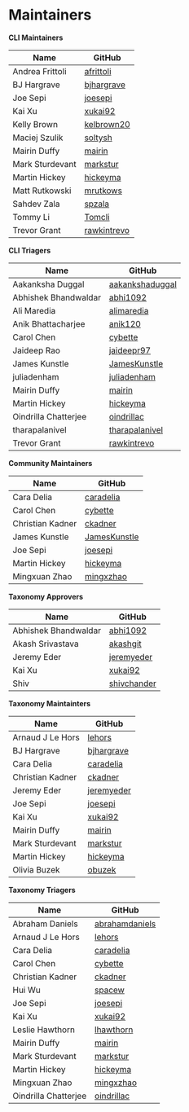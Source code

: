 Maintainers
===========

**CLI Maintainers**

| Name                    | GitHub
|-------------------------|--------
| Andrea Frittoli         | [afrittoli][afrittoli]
| BJ Hargrave             | [bjhargrave][bjhargrave]
| Joe Sepi                | [joesepi][joesepi]
| Kai Xu                  | [xukai92][xukai92]
| Kelly Brown             | [kelbrown20][kelbrown20]
| Maciej Szulik           | [soltysh][soltysh]
| Mairin Duffy            | [mairin][mairin]
| Mark Sturdevant         | [markstur][markstur]
| Martin Hickey           | [hickeyma][hickeyma]
| Matt Rutkowski          | [mrutkows][mrutkows]
| Sahdev Zala             | [spzala][spzala]
| Tommy Li                | [Tomcli][Tomcli]
| Trevor Grant            | [rawkintrevo][rawkintrevo]

**CLI Triagers**

| Name                    | GitHub
|-------------------------|--------
| Aakanksha Duggal        | [aakankshaduggal][aakankshaduggal]
| Abhishek Bhandwaldar    | [abhi1092][abhi1092]
| Ali Maredia             | [alimaredia][alimaredia]
| Anik Bhattacharjee      | [anik120][anik120]
| Carol Chen              | [cybette][cybette]
| Jaideep Rao             | [jaideepr97][jaideepr97]
| James Kunstle           | [JamesKunstle][JamesKunstle]
| juliadenham             | [juliadenham][juliadenham]
| Mairin Duffy            | [mairin][mairin]
| Martin Hickey           | [hickeyma][hickeyma]
| Oindrilla Chatterjee    | [oindrillac][oindrillac]
| tharapalanivel          | [tharapalanivel][tharapalanivel]
| Trevor Grant            | [rawkintrevo][rawkintrevo]

**Community Maintainers**

| Name                    | GitHub
|-------------------------|--------
| Cara Delia              | [caradelia][caradelia]
| Carol Chen              | [cybette][cybette]
| Christian Kadner        | [ckadner][ckadner]
| James Kunstle           | [JamesKunstle][JamesKunstle]
| Joe Sepi                | [joesepi][joesepi]
| Martin Hickey           | [hickeyma][hickeyma]
| Mingxuan Zhao           | [mingxzhao][mingxzhao]

**Taxonomy Approvers**

| Name                    | GitHub
|-------------------------|--------
| Abhishek Bhandwaldar    | [abhi1092][abhi1092]
| Akash Srivastava        | [akashgit][akashgit]
| Jeremy Eder             | [jeremyeder][jeremyeder]
| Kai Xu                  | [xukai92][xukai92]
| Shiv                    | [shivchander][shivchander]

**Taxonomy Maintainters**

| Name                    | GitHub
|-------------------------|--------
| Arnaud J Le Hors        | [lehors][lehors]
| BJ Hargrave             | [bjhargrave][bjhargrave]
| Cara Delia              | [caradelia][caradelia]
| Christian Kadner        | [ckadner][ckadner]
| Jeremy Eder             | [jeremyeder][jeremyeder]
| Joe Sepi                | [joesepi][joesepi]
| Kai Xu                  | [xukai92][xukai92]
| Mairin Duffy            | [mairin][mairin]
| Mark Sturdevant         | [markstur][markstur]
| Martin Hickey           | [hickeyma][hickeyma]
| Olivia Buzek            | [obuzek][obuzek]

**Taxonomy Triagers**

| Name                    | GitHub
|-------------------------|--------
| Abraham Daniels         | [abrahamdaniels][abrahamdaniels]
| Arnaud J Le Hors        | [lehors][lehors]
| Cara Delia              | [caradelia][caradelia]
| Carol Chen              | [cybette][cybette]
| Christian Kadner        | [ckadner][ckadner]
| Hui Wu                  | [spacew][spacew]
| Joe Sepi                | [joesepi][joesepi]
| Kai Xu                  | [xukai92][xukai92]
| Leslie Hawthorn         | [lhawthorn][lhawthorn]
| Mairin Duffy            | [mairin][mairin]
| Mark Sturdevant         | [markstur][markstur]
| Martin Hickey           | [hickeyma][hickeyma]
| Mingxuan Zhao           | [mingxzhao][mingxzhao]
| Oindrilla Chatterjee    | [oindrillac][oindrillac]

[abrahamdaniels]: https://github.com/abrahamdaniels
[lehors]: https://github.com/lehors
[caradelia]: https://github.com/caradelia
[cybette]: https://github.com/cybette
[ckadner]: https://github.com/ckadner
[spacew]: https://github.com/spacew
[joesepi]: https://github.com/joesepi
[lhawthorn]: https://github.com/lhawthorn
[mairin]: https://github.com/mairin
[xukai92]: https://github.com/xukai92
[markstur]: https://github.com/markstur
[hickeyma]: https://github.com/hickeyma
[oindrillac]: https://github.com/oindrillac
[obuzek]: https://github.com/obuzek
[mingxzhao]: https://github.com/mingxzhao
[jeremyeder]: https://github.com/jeremyeder
[bjhargrave]: https://github.com/bjhargrave
[shivchander]: https://github.com/shivchander
[matthicksj]: https://github.com/matthicksj
[luke-inglis]: https://github.com/luke-inglis
[jjasghar]: https://github.com/jjasghar
[darrellreimer]: https://github.com/darrellreimer
[aldopareja]: https://github.com/aldopareja
[akashgit]: https://github.com/akashgit
[JamesKunstle]: https://github.com/JamesKunstle
[rawkintrevo]: https://github.com/rawkintrevo
[tharapalanivel]: https://github.com/tharapalanivel
[juliadenham]: https://github.com/juliadenham
[jaideepr97]: https://github.com/jaideepr97
[anik120]: https://github.com/anik120
[alimaredia]: https://github.com/alimaredia
[abhi1092]: https://github.com/abhi1092
[aakankshaduggal]: https://github.com/aakankshaduggal
[Tomcli]: https://github.com/Tomcli
[spzala]: https://github.com/spzala
[soltysh]: https://github.com/soltysh
[kelbrown20]: https://github.com/kelbrown20
[afrittoli]: https://github.com/afrittoli
[mrutkows]: https://github.com/mrutkows
